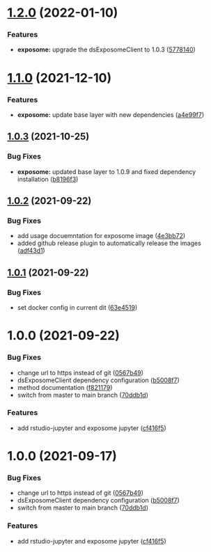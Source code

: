 # [1.2.0](https://github.com/datashield/docker-jupyter-rstudio-base/compare/@datashield/rstudio-jupyter-exposome-v1.1.0...@datashield/rstudio-jupyter-exposome-v1.2.0) (2022-01-10)


### Features

* **exposome:** upgrade the dsExposomeClient to 1.0.3 ([5778140](https://github.com/datashield/docker-jupyter-rstudio-base/commit/5778140ac413349954d47898ff450ac118316ebb))

# [1.1.0](https://github.com/datashield/docker-jupyter-rstudio-base/compare/@datashield/rstudio-jupyter-exposome-v1.0.3...@datashield/rstudio-jupyter-exposome-v1.1.0) (2021-12-10)


### Features

* **exposome:** update base layer with new dependencies ([a4e99f7](https://github.com/datashield/docker-jupyter-rstudio-base/commit/a4e99f7749a1e9468da4215d88b860d3edab6a42))

## [1.0.3](https://github.com/datashield/docker-jupyter-rstudio-base/compare/@datashield/rstudio-jupyter-exposome-v1.0.2...@datashield/rstudio-jupyter-exposome-v1.0.3) (2021-10-25)


### Bug Fixes

* **exposome:** updated base layer to 1.0.9 and fixed dependency installation ([b8196f3](https://github.com/datashield/docker-jupyter-rstudio-base/commit/b8196f3c91cd77c1a942566e53fdbefe3d6a6b3d))

## [1.0.2](https://github.com/datashield/docker-jupyter-rstudio-base/compare/@datashield/rstudio-jupyter-exposome-v1.0.1...@datashield/rstudio-jupyter-exposome-v1.0.2) (2021-09-22)


### Bug Fixes

* add usage docuemntation for exposome image ([4e3bb72](https://github.com/datashield/docker-jupyter-rstudio-base/commit/4e3bb723cd3d61f0b36d88353f1251554dea4b25))
* added github release plugin to automatically release the images ([adf43d1](https://github.com/datashield/docker-jupyter-rstudio-base/commit/adf43d13220eef8f6fc583af0cd27adeb80b2240))

## [1.0.1](https://github.com/datashield/docker-jupyter-rstudio-base/compare/@datashield/rstudio-jupyter-exposome-v1.0.0...@datashield/rstudio-jupyter-exposome-v1.0.1) (2021-09-22)


### Bug Fixes

* set docker config in current dit ([63e4519](https://github.com/datashield/docker-jupyter-rstudio-base/commit/63e451989fcc8906c154c888e1e0a5b92a7f4260))

# 1.0.0 (2021-09-22)


### Bug Fixes

* change url to https instead of git ([0567b49](https://github.com/datashield/docker-jupyter-rstudio-base/commit/0567b496ecd84a684fe6bf74879d6348d16f3be9))
* dsExposomeClient dependency configuration ([b5008f7](https://github.com/datashield/docker-jupyter-rstudio-base/commit/b5008f730e0a7e33058fbadffb8cda9e9b9bf734))
* method documentation ([f821179](https://github.com/datashield/docker-jupyter-rstudio-base/commit/f821179a0c7969cbc88253ce029197f7d5021e62))
* switch from master to main branch ([70ddb1d](https://github.com/datashield/docker-jupyter-rstudio-base/commit/70ddb1dc4a3edeef5138303c2379159c0d8d4c73))


### Features

* add rstudio-jupyter and exposome jupyter ([cf416f5](https://github.com/datashield/docker-jupyter-rstudio-base/commit/cf416f5aefae387c716a864b4d3894549c6205f6))

# 1.0.0 (2021-09-17)


### Bug Fixes

* change url to https instead of git ([0567b49](https://github.com/datashield/docker-jupyter-rstudio-base/commit/0567b496ecd84a684fe6bf74879d6348d16f3be9))
* dsExposomeClient dependency configuration ([b5008f7](https://github.com/datashield/docker-jupyter-rstudio-base/commit/b5008f730e0a7e33058fbadffb8cda9e9b9bf734))
* switch from master to main branch ([70ddb1d](https://github.com/datashield/docker-jupyter-rstudio-base/commit/70ddb1dc4a3edeef5138303c2379159c0d8d4c73))


### Features

* add rstudio-jupyter and exposome jupyter ([cf416f5](https://github.com/datashield/docker-jupyter-rstudio-base/commit/cf416f5aefae387c716a864b4d3894549c6205f6))
